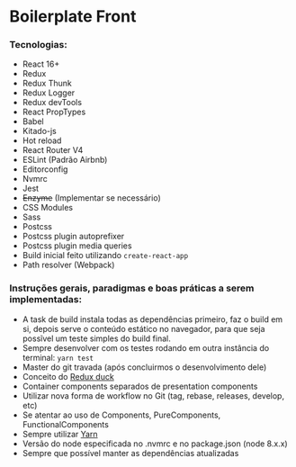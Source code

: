 # Boilerplate Front

### Tecnologias:

 - React 16+
 - Redux
 - Redux Thunk
 - Redux Logger
 - Redux devTools
 - React PropTypes
 - Babel
 - Kitado-js
 - Hot reload
 - React Router V4
 - ESLint (Padrão Airbnb)
 - Editorconfig
 - Nvmrc
 - Jest
 - ~~Enzyme~~ (Implementar se necessário)
 - CSS Modules
 - Sass
 - Postcss
 - Postcss plugin autoprefixer
 - Postcss plugin media queries
 - Build inicial feito utilizando `create-react-app`
 - Path resolver (Webpack)

### Instruções gerais, paradigmas e boas práticas a serem implementadas:

  - A task de build instala todas as dependências primeiro, faz o build em si, depois serve o conteúdo estático no navegador, para que seja possĩvel um teste simples do build final.
  - Sempre desenvolver com os testes rodando em outra instância do terminal: `yarn test`
  - Master do git travada (após concluirmos o desenvolvimento dele)
  - Conceito do [Redux duck](https://github.com/erikras/ducks-modular-redux)
  - Container components separados de presentation components
  - Utilizar nova forma de workflow no Git (tag, rebase, releases, develop, etc)
  - Se atentar ao uso de Components, PureComponents, FunctionalComponents
  - Sempre utilizar [Yarn](https://yarnpkg.com/pt-br/)
  - Versão do node especificada no .nvmrc e no package.json (node 8.x.x)
  - Sempre que possível manter as dependências atualizadas